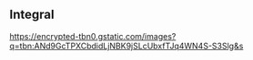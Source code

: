 ## Integral 

https://encrypted-tbn0.gstatic.com/images?q=tbn:ANd9GcTPXCbdidLjNBK9jSLcUbxfTJq4WN4S-S3Slg&s
